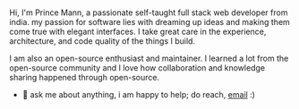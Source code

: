 <br />

Hi, I'm Prince Mann, a passionate self-taught full stack web developer from india. my passion for software lies with dreaming up ideas and making them come true with elegant interfaces. I take great care in the experience, architecture, and code quality of the things I build.

I am also an open-source enthusiast and maintainer. I learned a lot from the open-source community and I love how collaboration and knowledge sharing happened through open-source.

- 💬 ask me about anything, i am happy to help; do reach, [email](usernamecopied5656@gmail.com) :)
